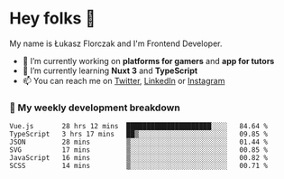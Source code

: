# Hey folks 👋

My name is Łukasz Florczak and I'm Frontend Developer. 

- 🔭 I’m currently working on **platforms for gamers** and **app for tutors**
- 🌱 I’m currently learning **Nuxt 3** and **TypeScript**
- 📫 You can reach me on [Twitter](https://twitter.com/lukaszflorczak), [LinkedIn](https://pl.linkedin.com/in/lukasz-florczak) or [Instagram](https://instagram.com/lukaszflorczak)


### 🧮 My weekly development breakdown

<!--START_SECTION:waka-->

```text
Vue.js       28 hrs 12 mins  █████████████████████░░░░   84.64 %
TypeScript   3 hrs 17 mins   ██▒░░░░░░░░░░░░░░░░░░░░░░   09.85 %
JSON         28 mins         ▒░░░░░░░░░░░░░░░░░░░░░░░░   01.44 %
SVG          17 mins         ▒░░░░░░░░░░░░░░░░░░░░░░░░   00.85 %
JavaScript   16 mins         ▒░░░░░░░░░░░░░░░░░░░░░░░░   00.82 %
SCSS         14 mins         ▒░░░░░░░░░░░░░░░░░░░░░░░░   00.71 %
```

<!--END_SECTION:waka-->

<!--
**lukaszflorczak/lukaszflorczak** is a ✨ _special_ ✨ repository because its `README.md` (this file) appears on your GitHub profile.

Here are some ideas to get you started:

- 🔭 I’m currently working on ...
- 🌱 I’m currently learning ...
- 👯 I’m looking to collaborate on ...
- 🤔 I’m looking for help with ...
- 💬 Ask me about ...
- 📫 How to reach me: ...
- 😄 Pronouns: ...
- ⚡ Fun fact: ...
-->
